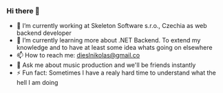 ### Hi there 👋

- 🔭 I’m currently working at Skeleton Software s.r.o., Czechia as web backend developer
- 🌱 I’m currently learning more about .NET Backend. To extend my knowledge and to have at least some idea whats going on elsewhere
- 📫 How to reach me: dieslnikolas@gmail.co
- 💬 Ask me about music production and we'll be friends instantly
- ⚡ Fun fact: Sometimes I have a realy hard time to understand what the hell I am doing

<!--
- 👯 I’m looking to collaborate on ...
- 🤔 I’m looking for help with ...
-->
